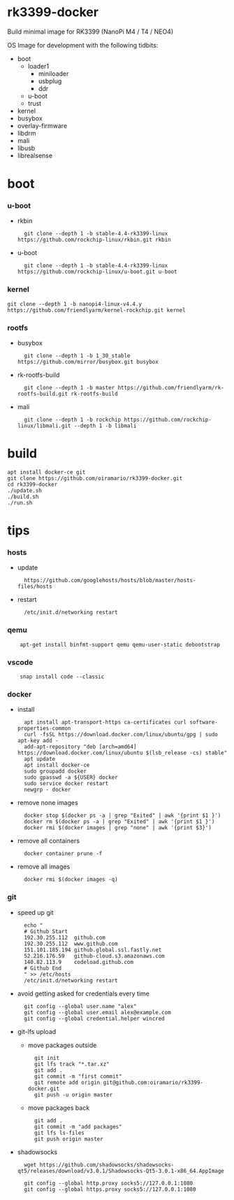 rk3399-docker
=============
Build minimal image for RK3399 (NanoPi M4 / T4 / NEO4)

OS Image for development with the following tidbits:

* boot
    * loader1
        * miniloader
        * usbplug
        * ddr
    * u-boot
    * trust
* kernel
* busybox
* overlay-firmware
* libdrm
* mali
* libusb
* librealsense
 
# boot

### u-boot

* rkbin

        git clone --depth 1 -b stable-4.4-rk3399-linux https://github.com/rockchip-linux/rkbin.git rkbin

* u-boot

        git clone --depth 1 -b stable-4.4-rk3399-linux https://github.com/rockchip-linux/u-boot.git u-boot

### kernel

    git clone --depth 1 -b nanopi4-linux-v4.4.y https://github.com/friendlyarm/kernel-rockchip.git kernel

### rootfs

* busybox

        git clone --depth 1 -b 1_30_stable https://github.com/mirror/busybox.git busybox

* rk-rootfs-build

        git clone --depth 1 -b master https://github.com/friendlyarm/rk-rootfs-build.git rk-rootfs-build

* mali

        git clone --depth 1 -b rockchip https://github.com/rockchip-linux/libmali.git --depth 1 -b libmali

# build

    apt install docker-ce git
    git clone https://github.com/oiramario/rk3399-docker.git
    cd rk3399-docker
    ./update.sh
    ./build.sh
    ./run.sh

# tips
### hosts
* update

        https://github.com/googlehosts/hosts/blob/master/hosts-files/hosts

* restart

        /etc/init.d/networking restart

### qemu
        apt-get install binfmt-support qemu qemu-user-static debootstrap

### vscode
        snap install code --classic

### docker
* install

        apt install apt-transport-https ca-certificates curl software-properties-common
        curl -fsSL https://download.docker.com/linux/ubuntu/gpg | sudo apt-key add -
        add-apt-repository "deb [arch=amd64] https://download.docker.com/linux/ubuntu $(lsb_release -cs) stable"
        apt update
        apt install docker-ce
        sudo groupadd docker
        sudo gpasswd -a ${USER} docker
        sudo service docker restart
        newgrp - docker

* remove none images

        docker stop $(docker ps -a | grep "Exited" | awk '{print $1 }')
        docker rm $(docker ps -a | grep "Exited" | awk '{print $1 }')
        docker rmi $(docker images | grep "none" | awk '{print $3}')

* remove all containers

        docker container prune -f

* remove all images

        docker rmi $(docker images -q)

### git
* speed up git

        echo "
        # Github Start
        192.30.255.112	github.com
        192.30.255.112	www.github.com
        151.101.185.194 github.global.ssl.fastly.net
        52.216.176.59   github-cloud.s3.amazonaws.com
        140.82.113.9    codeload.github.com
        # Github End
        " >> /etc/hosts
        /etc/init.d/networking restart

* avoid getting asked for credentials every time

        git config --global user.name "alex"
        git config --global user.email alex@example.com
        git config --global credential.helper wincred

* git-lfs upload
    * move packages outside

            git init
            git lfs track "*.tar.xz"
            git add .
            git commit -m "first commit"
            git remote add origin git@github.com:oiramario/rk3399-docker.git
            git push -u origin master

    * move packages back

            git add .
            git commit -m "add packages"
            git lfs ls-files
            git push origin master

* shadowsocks

        wget https://github.com/shadowsocks/shadowsocks-qt5/releases/download/v3.0.1/Shadowsocks-Qt5-3.0.1-x86_64.AppImage
        
        git config --global http.proxy socks5://127.0.0.1:1080
        git config --global https.proxy socks5://127.0.0.1:1080
